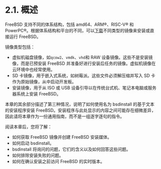 # 2.1. 概述


FreeBSD 支持不同的体系结构，包括 amd64、ARM®、RISC-V® 和 PowerPC®。根据体系结构和平台的不同，可以[下载](https://www.freebsd.org/where/)不同类型的镜像来安装或直接运行 FreeBSD。

镜像类型包括：

- 虚拟机磁盘镜像，如`qcow2`、`vmdk`、`vhd`和 RAW 设备镜像。这些不是安装镜像，而是已预安装 FreeBSD 并准备好进行安装后任务的镜像。虚拟机镜像在云环境中也经常使用。
- SD 卡镜像，用于嵌入式系统，如树莓派。这些文件必须解压缩并写入 SD 卡作为原始镜像，从中启动开发板。
- 安装镜像，用于从 ISO 或 USB 设备引导以在传统台式机、笔记本电脑或服务器系统上安装 FreeBSD。

本章的其余部分描述了第三种情况，说明了如何使用名为 bsdinstall 的基于文本的安装程序安装 FreeBSD。安装程序与此处显示的内容之间可能存在细微差异，因此请将本章作为一份通用指南，而不是一组逐字逐句的指令。

阅读本章后，您将了解：

- 如何获取 FreeBSD 镜像并创建 FreeBSD 安装媒体。
- 如何启动 bsdinstall。
- bsdinstall 将询问的问题，它们的含义以及如何回答这些问题。
- 如何排除安装失败的问题。
- 如何在确认安装之前访问 FreeBSD 的实时版本。
